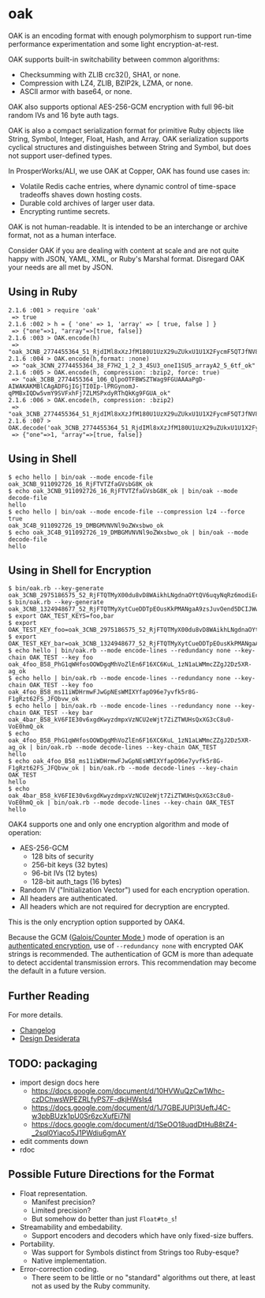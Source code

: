 # oak

OAK is an encoding format with enough polymorphism to support run-time
performance experimentation and some light encryption-at-rest.

OAK supports built-in switchability between common algorithms:

  - Checksumming with ZLIB crc32(), SHA1, or none.
  - Compression with LZ4, ZLIB, BZIP2k, LZMA, or none.
  - ASCII armor with base64, or none.

OAK also supports optional AES-256-GCM encryption with full 96-bit
random IVs and 16 byte auth tags.

OAK is also a compact serialization format for primitive Ruby objects
like String, Symbol, Integer, Float, Hash, and Array.  OAK
serialization supports cyclical structures and distinguishes between
String and Symbol, but does not support user-defined types.

In ProsperWorks/ALI, we use OAK at Copper, OAK has found use cases in:

  - Volatile Redis cache entries, where dynamic control of time-space
    tradeoffs shaves down hosting costs.
  - Durable cold archives of larger user data.
  - Encrypting runtime secrets.

OAK is not human-readable.  It is intended to be an interchange or
archive format, not as a human interface.

Consider OAK if you are dealing with content at scale and are not
quite happy with JSON, YAML, XML, or Ruby's Marshal format.  Disregard
OAK your needs are all met by JSON.

## Using in Ruby
```
2.1.6 :001 > require 'oak'
 => true
2.1.6 :002 > h = { 'one' => 1, 'array' => [ true, false ] }
 => {"one"=>1, "array"=>[true, false]}
2.1.6 :003 > OAK.encode(h)
 => "oak_3CNB_2774455364_51_RjdIMl8xXzJfM180U1UzX29uZUkxU1U1X2FycmF5QTJfNV82dGY_ok"
2.1.6 :004 > OAK.encode(h,format: :none)
 => "oak_3CNN_2774455364_38_F7H2_1_2_3_4SU3_oneI1SU5_arrayA2_5_6tf_ok"
2.1.6 :005 > OAK.encode(h, compression: :bzip2, force: true)
 => "oak_3CBB_2774455364_106_QlpoOTFBWSZTWag9FGUAAAaPgD-AIWAKAKMBlCAgADFGjIGjTI0Ip-lPRGynomJ-qPMBxIQDw5vmY9SVFxhFj7ZLMSPxdyRThQkKg9FGUA_ok"
2.1.6 :006 > OAK.encode(h, compression: :bzip2)
 => "oak_3CNB_2774455364_51_RjdIMl8xXzJfM180U1UzX29uZUkxU1U1X2FycmF5QTJfNV82dGY_ok"
2.1.6 :007 > OAK.decode('oak_3CNB_2774455364_51_RjdIMl8xXzJfM180U1UzX29uZUkxU1U1X2FycmF5QTJfNV82dGY_ok')
 => {"one"=>1, "array"=>[true, false]}
```

## Using in Shell
```
$ echo hello | bin/oak --mode encode-file
oak_3CNB_911092726_16_RjFTVTZfaGVsbG8K_ok
$ echo oak_3CNB_911092726_16_RjFTVTZfaGVsbG8K_ok | bin/oak --mode decode-file
hello
$ echo hello | bin/oak --mode encode-file --compression lz4 --force true
oak_3C4B_911092726_19_DMBGMVNVNl9oZWxsbwo_ok
$ echo oak_3C4B_911092726_19_DMBGMVNVNl9oZWxsbwo_ok | bin/oak --mode decode-file
hello
```

## Using in Shell for Encryption
```
$ bin/oak.rb --key-generate
oak_3CNB_2975186575_52_RjFTQTMyX00du8vD8WAikhLNgdnaOYtQV6uqyNqRz6modiEcJHOl_ok
$ bin/oak.rb --key-generate
oak_3CNB_1324948677_52_RjFTQTMyXytCueDDTpEOusKkPMANgaA9zsJuvOend5DCIJWwJdjC_ok
$ export OAK_TEST_KEYS=foo,bar
$ export OAK_TEST_KEY_foo=oak_3CNB_2975186575_52_RjFTQTMyX00du8vD8WAikhLNgdnaOYtQV6uqyNqRz6modiEcJHOl_ok
$ export OAK_TEST_KEY_bar=oak_3CNB_1324948677_52_RjFTQTMyXytCueDDTpEOusKkPMANgaA9zsJuvOend5DCIJWwJdjC_ok
$ echo hello | bin/oak.rb --mode encode-lines --redundancy none --key-chain OAK_TEST --key foo
oak_4foo_B58_PhG1qWHfosOOWDgqMhVoZlEn6F16XC6KuL_1zN1aLWMmcZZgJ2Dz5XR-ag_ok
$ echo hello | bin/oak.rb --mode encode-lines --redundancy none --key-chain OAK_TEST --key foo
oak_4foo_B58_ms11iWDHrmwFJwGpNEsWMIXYfapO96e7yvfk5r8G-F1gRzt62FS_JFQbvw_ok
$ echo hello | bin/oak.rb --mode encode-lines --redundancy none --key-chain OAK_TEST --key bar
oak_4bar_B58_kV6FIE30v6xgdKwyzdmpxVzNCU2eWjt7ZiZTWUHsQxXG3cC8u0-VoE0hmQ_ok
$ echo oak_4foo_B58_PhG1qWHfosOOWDgqMhVoZlEn6F16XC6KuL_1zN1aLWMmcZZgJ2Dz5XR-ag_ok | bin/oak.rb --mode decode-lines --key-chain OAK_TEST
hello
$ echo oak_4foo_B58_ms11iWDHrmwFJwGpNEsWMIXYfapO96e7yvfk5r8G-F1gRzt62FS_JFQbvw_ok | bin/oak.rb --mode decode-lines --key-chain OAK_TEST
hello
$ echo oak_4bar_B58_kV6FIE30v6xgdKwyzdmpxVzNCU2eWjt7ZiZTWUHsQxXG3cC8u0-VoE0hmQ_ok | bin/oak.rb --mode decode-lines --key-chain OAK_TEST
hello
```

OAK4 supports one and only one encryption algorithm and mode of
operation:

- AES-256-GCM
  - 128 bits of security
  - 256-bit keys      (32 bytes)
  -  96-bit IVs       (12 bytes)
  - 128-bit auth_tags (16 bytes)
- Random IV ("Initialization Vector") used for each encryption operation.
- All headers are authenticated.
- All headers which are not required for decryption are encrypted.

This is the only encryption option supported by OAK4.

Because the GCM ([Galois/Counter Mode
](https://en.wikipedia.org/wiki/Galois%2FCounter_Mode)) mode of
operation is an [authenticated
encryption](https://en.wikipedia.org/wiki/Authenticated_encryption),
use of `--redundancy none` with encrypted OAK strings is recommended.
The authentication of GCM is more than adequate to detect accidental
transmission errors.  This recommendation may become the default in a
future version.


## Further Reading

For more details.

- [Changelog](CHANGELOG.md)
- [Design Desiderata](DESIDERATA.md)

## TODO: packaging

- import design docs here
  - https://docs.google.com/document/d/10HVWuQzCw1Whc-czDChwsWPEZRLfyPS7F-dkjHWsIs4
  - https://docs.google.com/document/d/1J7GBEJUPI3UeftJ4C-w3pbBUzk1pU0Sr6zcXufEi7NI
  - https://docs.google.com/document/d/1SeOO18uqdDtHuB8tZ4-_2sql0Yiaco5J1PWdiu6gmAY
- edit comments down
- rdoc

## Possible Future Directions for the Format

- Float representation.
  - Manifest precision?
  - Limited precision?
  - But somehow do better than just `Float#to_s`!
- Streamability and embedability.
  - Support encoders and decoders which have only fixed-size buffers.
- Portability.
  - Was support for Symbols distinct from Strings too Ruby-esque?
  - Native implementation.
- Error-correction coding.
  - There seem to be little or no "standard" algorithms out there, at
    least not as used by the Ruby community.

